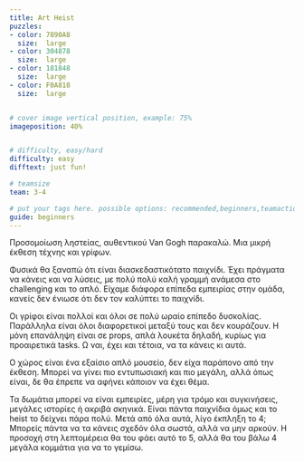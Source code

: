 ```yaml
---
title: Art Heist
puzzles:
- color: 7890A8
  size:  large
- color: 304878
  size:  large
- color: 181848
  size:  large
- color: F0A818
  size:  large


# cover image vertical position, example: 75%
imageposition: 40%


# difficulty, easy/hard
difficulty: easy
difftext: just fun!

# teamsize
team: 3-4

# put your tags here. possible options: recommended,beginners,teamaction,duet
guide: beginners
---
```


Προσομοίωση ληστείας, αυθεντικού Van Gogh παρακαλώ. Μια μικρή έκθεση τέχνης και γρίφων.

Φυσικά θα ξαναπώ ότι είναι διασκεδαστικότατο παιχνίδι. Έχει πράγματα να κάνεις και να λύσεις, με πολύ πολύ καλή γραμμή ανάμεσα στο challenging και το απλό. 
Είχαμε διάφορα επίπεδα εμπειρίας στην ομάδα, κανείς δεν ένιωσε ότι δεν τον καλύπτει το παιχνίδι.

Οι γρίφοι είναι πολλοί και όλοι σε πολύ ωραίο επίπεδο δυσκολίας. Παράλληλα είναι όλοι διαφορετικοί μεταξύ τους και δεν κουράζουν. Η μόνη επανάληψη είναι σε props, 
απλά λουκέτα δηλαδή, κυρίως για προαιρετικά tasks. Ω ναι, έχει και τέτοια, να τα κάνεις κι αυτά. 

Ο χώρος είναι ένα εξαίσιο απλό μουσείο, δεν είχα παράπονο από την έκθεση. Μπορεί να γίνει πιο εντυπωσιακή και πιο μεγάλη, αλλά όπως είναι, δε θα έπρεπε να αφήνει κάποιον
 να έχει θέμα.
 
Τα δωμάτια μπορεί να είναι εμπειρίες, μέρη για τρόμο και συγκινήσεις, μεγάλες ιστορίες ή ακριβά σκηνικά. Είναι πάντα παιχνίδια όμως και το heist το δείχνει πάρα πολύ. 
Μετά από όλα αυτά, λίγο έκπληξη το 4; Μπορείς πάντα να τα κάνεις σχεδόν όλα σωστά, αλλά να μην αρκούν. Η προσοχή στη λεπτομέρεια θα του φάει αυτό το 5, αλλά θα του βάλω 
4 μεγάλα κομμάτια για να το γεμίσω.
